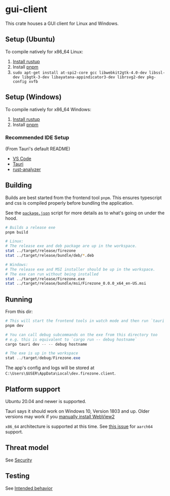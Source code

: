 # gui-client

This crate houses a GUI client for Linux and Windows.

## Setup (Ubuntu)

To compile natively for x86_64 Linux:

1. [Install rustup](https://rustup.rs/)
1. Install [pnpm](https://pnpm.io/installation)
1. `sudo apt-get install at-spi2-core gcc libwebkit2gtk-4.0-dev libssl-dev libgtk-3-dev libayatana-appindicator3-dev librsvg2-dev pkg-config xvfb`

## Setup (Windows)

To compile natively for x86_64 Windows:

1. [Install rustup](https://rustup.rs/)
1. Install [pnpm](https://pnpm.io/installation)

### Recommended IDE Setup

(From Tauri's default README)

- [VS Code](https://code.visualstudio.com/)
- [Tauri](https://marketplace.visualstudio.com/items?itemName=tauri-apps.tauri-vscode)
- [rust-analyzer](https://marketplace.visualstudio.com/items?itemName=rust-lang.rust-analyzer)

## Building

Builds are best started from the frontend tool `pnpm`. This ensures typescript
and css is compiled properly before bundling the application.

See the [`package.json`](./package.json) script for more details as to what's
going on under the hood.

```bash
# Builds a release exe
pnpm build

# Linux:
# The release exe and deb package are up in the workspace.
stat ../target/release/firezone
stat ../target/release/bundle/deb/*.deb

# Windows:
# The release exe and MSI installer should be up in the workspace.
# The exe can run without being installed
stat ../target/release/Firezone.exe
stat ../target/release/bundle/msi/Firezone_0.0.0_x64_en-US.msi
```

## Running

From this dir:

```powershell
# This will start the frontend tools in watch mode and then run `tauri dev`
pnpm dev

# You can call debug subcommands on the exe from this directory too
# e.g. this is equivalent to `cargo run -- debug hostname`
cargo tauri dev -- -- debug hostname

# The exe is up in the workspace
stat ../target/debug/Firezone.exe
```

The app's config and logs will be stored at
`C:\Users\$USER\AppData\Local\dev.firezone.client`.

## Platform support

Ubuntu 20.04 and newer is supported.

Tauri says it should work on Windows 10, Version 1803 and up. Older versions may
work if you
[manually install WebView2](https://tauri.app/v1/guides/getting-started/prerequisites#2-webview2)

`x86_64` architecture is supported at this time. See
[this issue](https://github.com/firezone/firezone/issues/2992) for `aarch64`
support.

## Threat model

See [Security](docs/security.md)

## Testing

See [Intended behavior](docs/intended_behavior.md)
